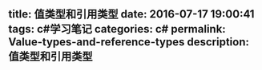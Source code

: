 title: 值类型和引用类型
date: 2016-07-17 19:00:41
tags: c#学习笔记
categories: c#
permalink: Value-types-and-reference-types
description: 值类型和引用类型
---
